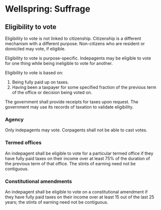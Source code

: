 # Wellspring: Suffrage

## Eligibility to vote

Eligibility to vote is not linked to citizenship. Citizenship is a different mechanism with a different purpose. Non-citizens who are resident or domiciled may vote, if eligible.

Eligibility to vote is purpose-specific. Indepagents may be eligible to vote for one thing while being ineligible to vote for another.

Eligibility to vote is based on:
1. Being fully paid up on taxes.
2. Having been a taxpayer for some specified fraction of the previous term of the office or decision being voted on.

The government shall provide receipts for taxes upon request. The government may use its records of taxation to validate eligibility.

### Agency

Only indepagents may vote. Corpagents shall not be able to cast votes.

### Termed offices

An indepagent shall be eligible to vote for a particular termed office if they have fully paid taxes on their income over at least 75% of the duration of the previous term of that office. The stints of earning need not be contiguous.

### Constitutional amendments

An indepagent shall be eligible to vote on a constitutional amendment if they have fully paid taxes on their income over at least 15 out of the last 25 years; the stints of earning need not be contiguous.
